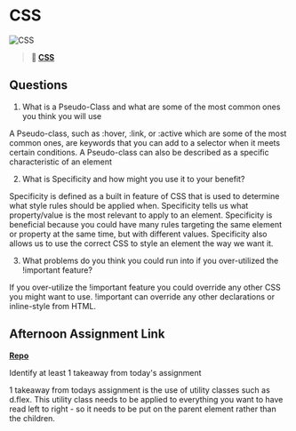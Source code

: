 # CSS

![CSS](https://bcw.blob.core.windows.net/public/cssUnit/1411879719053976)

> **📖 [CSS](https://codeworksacademy.com/fs-student-guide/resources/wk1/03-CSS)**

## Questions

1. What is a Pseudo-Class and what are some of the most common ones you think you will use

A Pseudo-class, such as :hover, :link, or :active which are some of the most common ones, are keywords that you can add to a selector when it meets certain conditions. A Pseudo-class can also be described as a specific characteristic of an element 

2. What is Specificity and how might you use it to your benefit?

Specificity is defined as a built in feature of CSS that is used to determine what style rules should be applied when. Specificity tells us what property/value is the most relevant to apply to an element. Specificity is beneficial because you could have many rules targeting the same element or property at the same time, but with different values. Specificity also allows us to use the correct CSS to style an element the way we want it. 

3. What problems do you think you could run into if you over-utilized the !important feature?

If you over-utilize the !important feature you could override any other CSS you might want to use. !important can override any other declarations or inline-style from HTML. 

## Afternoon Assignment Link

**[Repo](https://github.com/savtemp/lab-cool-site)**

Identify at least 1 takeaway from today's assignment

1 takeaway from todays assignment is the use of utility classes such as d.flex. This utility class needs to be applied to everything you want to have read left to right - so it needs to be put on the parent element rather than the children. 
